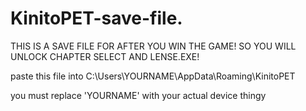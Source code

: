 # KinitoPET-save-file.



THIS IS A SAVE FILE FOR AFTER YOU WIN THE GAME! SO YOU WILL UNLOCK CHAPTER SELECT AND LENSE.EXE!


paste this file into C:\Users\YOURNAME\AppData\Roaming\KinitoPET

you must replace 'YOURNAME' with your actual device thingy
